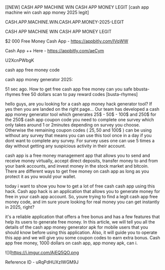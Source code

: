 [[NEW] CASH APP MACHINE WIN CASH APP MONEY LEGIT [cash app machine win cash app money 2025 legit]

CASH.APP.MACHINE.WIN.CASH.APP.MONEY-2025-LEGIT

CASH APP MACHINE WIN CASH APP MONEY LEGIT

$2 000 Free Money Cash App -  https://appbitly.com/IVqWW


Cash App ++ Here - https://appbitly.com/aeCym


U2XcnPWbgK

cash app free money code

cash app money generator 2025:

51 sec ago. How to get free cash app free money can you safe bbusta-rhymes free 50 dollars scan to pay reward codes [busta-rhymes]

hello guys, are you looking for a cash app money hack generator tool? If yes then you are landed on the right page... Our team has developed a cash app money generator tool which generates 25$ - 50$ - 100$ and 250$ for the 250$ cash app coupon code you need to complete one survey which only takes around 1 or 2minutes depending on survey you choose. Otherwise the remaining coupon codes ( 25$, 50$ and 100$ ) can be using without any survey that means you can use this tool once in a day if you dont want to complete any survey. For survey uses one can use 5 times a day without getting any suspicious activity in their account.

cash app is a free money management app that allows you to send and receive money virtually, accept direct deposits, transfer money to and from your bank accounts, and invest money in the stock market and bitcoin. There are different ways to get free money on cash app as long as you protect it as you would your wallet.

today i want to show you how to get a lot of free cash cash app using this hack. Cash app hack is an application that allows you to generate money for free in your cash app account. So, youre trying to find a legit cash app free money code, and im sure youre looking for real money you can get instantly in 2025, right?

it's a reliable application that offers a free bonus and has a few features that help its users to generate free money. In this article, we will tell you all the details of the cash app money generator apk for mobile users that you should know before using this application. Also, it will guide you to operate this app and we will give you some coupon codes to earn extra bonus. Cash app free money, 1000 dollars on cash app, app money apk, can i.

![](https://i.imgur.com/AjEQ5QO.png

Reference ID - uRqPdHUXzIWGM9J